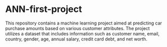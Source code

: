 # ANN-first-project
This repository contains a machine learning project aimed at predicting car purchase amounts based on various customer attributes. The project utilizes a dataset that includes information such as customer name, email, country, gender, age, annual salary, credit card debt, and net worth.

